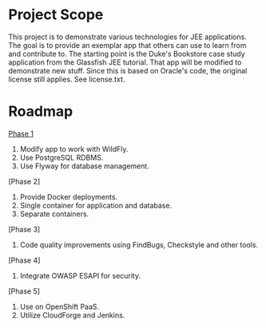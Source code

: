 # Project Scope

This project is to demonstrate various technologies for JEE applications.  The goal is to provide an exemplar app that others can use to learn from and contribute to.  The starting point is the Duke's Bookstore case study application from the Glassfish JEE tutorial.  That app will be modified to demonstrate new stuff.
Since this is based on Oracle's code, the original license still applies.  See license.txt.

# Roadmap

[Phase 1](Phase1.md)
1. Modify app to work with WildFly.
2. Use PostgreSQL RDBMS.
3. Use Flyway for database management.

[Phase 2]
1. Provide Docker deployments.
2. Single container for application and database.
3. Separate containers.

[Phase 3]
1. Code quality improvements using FindBugs, Checkstyle and other tools.

[Phase 4]
1. Integrate OWASP ESAPI for security.

[Phase 5]
1. Use on OpenShift PaaS.
2. Utilize CloudForge and Jenkins.
